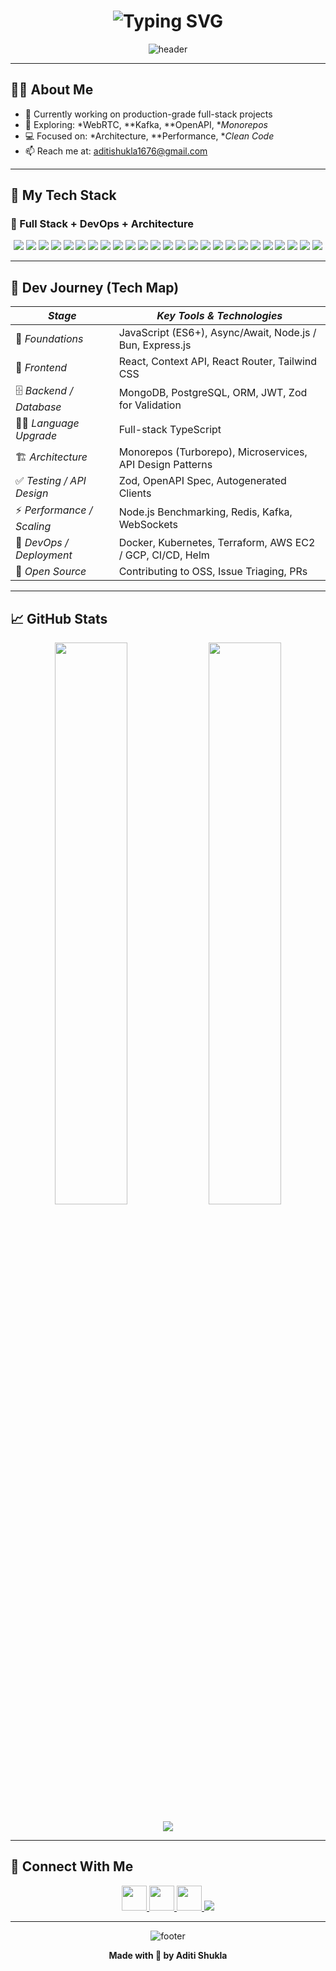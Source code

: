 <!-- Typing Header (stays the same) -->
<h1 align="center">
  <img src="https://readme-typing-svg.demolab.com?font=Fira+Code&weight=500&size=25&pause=1000&color=00F9FF&center=true&vCenter=true&width=800&lines=Hi+%F0%9F%91%8B%2C+I'm+Aditi+Shukla;Full+Stack+Developer+%7C+MERN+%7C+TypeScript+%7C+Docker+%7C+Kubernetes;I+Build+Fast%2C+Scalable+and+Modern+Apps;Let's+Connect+%F0%9F%9A%80" alt="Typing SVG" />
</h1>

<!-- Animated Header with theme-adaptive contrast -->
<p align="center">
  <picture>
    <source media="(prefers-color-scheme: dark)" srcset="https://capsule-render.vercel.app/api?type=waving&color=0:001F3F,100:00FFAB&height=150&section=header&text=Welcome%20to%20My%20GitHub!&fontColor=ffffff&fontSize=40&fontAlignY=35">
    <source media="(prefers-color-scheme: light)" srcset="https://capsule-render.vercel.app/api?type=waving&color=0:A9F1DF,100:00C9FF&height=150&section=header&text=Welcome%20to%20My%20GitHub!&fontColor=000000&fontSize=40&fontAlignY=35">
    <img alt="header" src="https://capsule-render.vercel.app/api?type=waving&color=0:A9F1DF,100:00C9FF&height=150&section=header&text=Welcome%20to%20My%20GitHub!&fontColor=000000&fontSize=40&fontAlignY=35"/>
  </picture>
</p>

---

## 👩‍💻 About Me

- 🔭 Currently working on production-grade full-stack projects  
- 🧠 Exploring: *WebRTC, **Kafka, **OpenAPI, **Monorepos*  
- 💻 Focused on: *Architecture, **Performance, **Clean Code*  
- 📫 Reach me at: aditishukla1676@gmail.com  

---

## 🧰 My Tech Stack

### 🚀 Full Stack + DevOps + Architecture
<p align="center">
  <!-- Languages -->
  <img src="https://img.shields.io/badge/JavaScript-F7DF1E?style=for-the-badge&logo=javascript&logoColor=black"/>
  <img src="https://img.shields.io/badge/TypeScript-3178C6?style=for-the-badge&logo=typescript&logoColor=white"/>

  <!-- Frontend -->
  <img src="https://img.shields.io/badge/React-61DAFB?style=for-the-badge&logo=react&logoColor=black"/>
  <img src="https://img.shields.io/badge/ContextAPI-20232A?style=for-the-badge&logo=react&logoColor=white"/>
  <img src="https://img.shields.io/badge/ReactRouter-CA4245?style=for-the-badge&logo=reactrouter&logoColor=white"/>
  <img src="https://img.shields.io/badge/TailwindCSS-38B2AC?style=for-the-badge&logo=tailwind-css&logoColor=white"/>

  <!-- Backend -->
  <img src="https://img.shields.io/badge/Node.js-339933?style=for-the-badge&logo=node.js&logoColor=white"/>
  <img src="https://img.shields.io/badge/Express-000000?style=for-the-badge&logo=express&logoColor=white"/>
  <img src="https://img.shields.io/badge/Bun-000000?style=for-the-badge&logo=bun&logoColor=white"/>

  <!-- Database -->
  <img src="https://img.shields.io/badge/MongoDB-47A248?style=for-the-badge&logo=mongodb&logoColor=white"/>
  <img src="https://img.shields.io/badge/PostgreSQL-4169E1?style=for-the-badge&logo=postgresql&logoColor=white"/>
  <img src="https://img.shields.io/badge/Redis-DC382D?style=for-the-badge&logo=redis&logoColor=white"/>

  <!-- Tools -->
  <img src="https://img.shields.io/badge/Docker-2496ED?style=for-the-badge&logo=docker&logoColor=white"/>
  <img src="https://img.shields.io/badge/Kubernetes-326CE5?style=for-the-badge&logo=kubernetes&logoColor=white"/>
  <img src="https://img.shields.io/badge/Turborepo-000000?style=for-the-badge&logo=vercel&logoColor=white"/>
  <img src="https://img.shields.io/badge/JWT-000000?style=for-the-badge&logo=jsonwebtokens&logoColor=white"/>
  <img src="https://img.shields.io/badge/Zod-FF5733?style=for-the-badge&logo=zod&logoColor=white"/>
  <img src="https://img.shields.io/badge/WebSockets-010101?style=for-the-badge&logo=socket.io&logoColor=white"/>
  <img src="https://img.shields.io/badge/Kafka-231F20?style=for-the-badge&logo=apachekafka&logoColor=white"/>
  <img src="https://img.shields.io/badge/OpenAPI-6BA539?style=for-the-badge&logo=openapiinitiative&logoColor=white"/>
  <img src="https://img.shields.io/badge/Terraform-623CE4?style=for-the-badge&logo=terraform&logoColor=white"/>
  <img src="https://img.shields.io/badge/AWS-232F3E?style=for-the-badge&logo=amazonaws&logoColor=white"/>
  <img src="https://img.shields.io/badge/GCP-4285F4?style=for-the-badge&logo=googlecloud&logoColor=white"/>
  <img src="https://img.shields.io/badge/CI/CD-0A0A0A?style=for-the-badge&logo=githubactions&logoColor=white"/>
  <img src="https://img.shields.io/badge/Helm-277A9F?style=for-the-badge&logo=helm&logoColor=white"/>
</p>

---

## 🧩 Dev Journey (Tech Map)

| *Stage*                 | *Key Tools & Technologies*                                                                 |
|--------------------------|----------------------------------------------------------------------------------------------|
| 🧱 *Foundations*        | JavaScript (ES6+), Async/Await, Node.js / Bun, Express.js                                   |
| 🎨 *Frontend*           | React, Context API, React Router, Tailwind CSS                                               |
| 🗄 *Backend / Database*| MongoDB, PostgreSQL, ORM, JWT, Zod for Validation                                            |
| 🧑‍💻 *Language Upgrade*  | Full-stack TypeScript                                                                       |
| 🏗 *Architecture*       | Monorepos (Turborepo), Microservices, API Design Patterns                                   |
| ✅ *Testing / API Design*| Zod, OpenAPI Spec, Autogenerated Clients                                                    |
| ⚡ *Performance / Scaling* | Node.js Benchmarking, Redis, Kafka, WebSockets                                             |
| 🚀 *DevOps / Deployment*| Docker, Kubernetes, Terraform, AWS EC2 / GCP, CI/CD, Helm                                   |
| 🤝 *Open Source*        | Contributing to OSS, Issue Triaging, PRs                                                    |

---

## 📈 GitHub Stats

<p align="center">
  <img src="https://github-readme-stats.vercel.app/api?username=aditishukla16&show_icons=true&theme=default&border_radius=12#gh-dark-mode-only" width="48%" />
  <img src="https://github-readme-stats.vercel.app/api/top-langs/?username=aditishukla16&layout=compact&theme=default&border_radius=12#gh-dark-mode-only" width="48%" />
</p>

<p align="center">
  <img src="https://github-readme-streak-stats.herokuapp.com/?user=aditishukla16&theme=default&hide_border=false&border_radius=12#gh-dark-mode-only" />
</p>

---

## 🔗 Connect With Me

<p align="center">
  <a href="https://www.linkedin.com/in/aditi-shukla-0b3bbb2a6" target="_blank">
    <img src="https://skillicons.dev/icons?i=linkedin" width="40" />
  </a>
  <a href="https://github.com/aditishukla16" target="_blank">
    <img src="https://skillicons.dev/icons?i=github" width="40" />
  </a>
  <a href="https://x.com/AditiSh69553175" target="_blank">
    <img src="https://skillicons.dev/icons?i=twitter" width="40" />
  </a>
  <a href="mailto:aditishukla1676@gmail.com">
    <img src="https://img.shields.io/badge/Gmail-D14836?style=for-the-badge&logo=gmail&logoColor=white" />
  </a>
</p>

---

<p align="center">
  <picture>
    <source media="(prefers-color-scheme: dark)" srcset="https://capsule-render.vercel.app/api?type=waving&color=0:00FFAB,100:001F3F&height=120&section=footer">
    <source media="(prefers-color-scheme: light)" srcset="https://capsule-render.vercel.app/api?type=waving&color=0:00C9FF,100:A9F1DF&height=120&section=footer">
    <img alt="footer" src="https://capsule-render.vercel.app/api?type=waving&color=0:00C9FF,100:A9F1DF&height=120&section=footer"/>
  </picture>
</p>

<p align="center">
  <b>Made with 💖 by Aditi Shukla</b>
</p>
